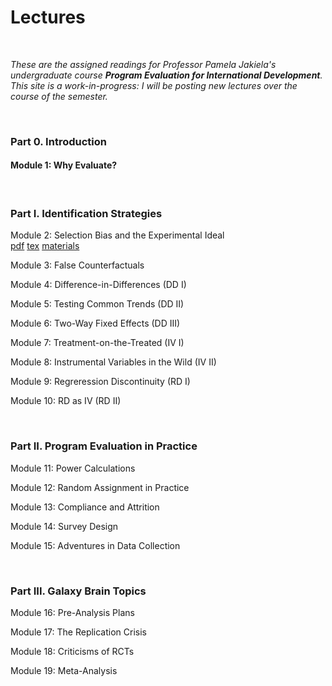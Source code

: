 # Lectures  

<br>

_These are the assigned readings for Professor Pamela Jakiela's undergraduate course **Program Evaluation for International Development**.  This site is a work-in-progress:  I will be posting new lectures over the course of the semester._  

<br>

### Part 0. Introduction  

#### Module 1:  Why Evaluate?  

<br>

### Part I. Identification Strategies  

Module 2:  Selection Bias and the Experimental Ideal  
[pdf](https://pjakiela.github.io/ECON379/lectures/L2-selection-bias/ECON379-L2-Selection-Bias-PUBLIC.pdf)  [tex](https://pjakiela.github.io/ECON379/lectures/L2-selection-bias/ECON379-L2-Selection-Bias-PUBLIC.tex)  [materials](https://github.com/pjakiela/ECON379/tree/gh-pages/lectures/L2-selection-bias/)  

Module 3:  False Counterfactuals  

Module 4: Difference-in-Differences (DD I)  

Module 5: Testing Common Trends (DD II)  

Module 6: Two-Way Fixed Effects (DD III)  

Module 7: Treatment-on-the-Treated (IV I)  

Module 8: Instrumental Variables in the Wild (IV II)  

Module 9: Regreression Discontinuity (RD I)  

Module 10: RD as IV (RD II)  

<br> 

### Part II. Program Evaluation in Practice  

Module 11: Power Calculations  

Module 12: Random Assignment in Practice  

Module 13: Compliance and Attrition  

Module 14: Survey Design

Module 15: Adventures in Data Collection  

<br>

### Part III.  Galaxy Brain Topics  

Module 16: Pre-Analysis Plans  

Module 17: The Replication Crisis  

Module 18: Criticisms of RCTs

Module 19: Meta-Analysis  



